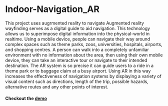 # Indoor-Navigation_AR
This project uses augrmented reality to navigate 
Augmented reality wayfinding serves as a digital guide to aid navigation.
This technology allows us to superimpose digital information into the
physical-world in realtime. Using a mobile device, people can navigate their way
around complex spaces such as theme parks, zoos, universities, hospitals,
airports, and shopping centres. A person can walk into a completely unfamiliar
environment with no information about the area, then using their own mobile
device, they can take an interactive tour or navigate to their intended destination.
The AR system is so precise it can guide users to a ride in a theme park or to
baggage claim at a busy airport. Using AR in this way increases the effectiveness
of navigation systems by displaying a variety of visual content such as directions,
length of the trip, possible hazards, alternative routes and any other points of
interest.

#### Checkout the [demo](https://www.youtube.com/watch?v=9Xt6EeUvqns)
